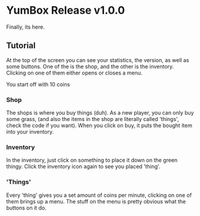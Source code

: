 # YumBox Release v1.0.0
Finally, its here.

## Tutorial
At the top of the screen you can see your statistics, the version, as well as some buttons. One of the is the shop, and the other is the inventory. Clicking on one of them either opens or closes a menu.

You start off with 10 coins

### Shop
The shops is where you buy things (duh). As a new player, you can only buy some grass, (and also the items in the shop are literally called 'things', check the code if you want). When you click on buy, it puts the bought item into your inventory.

### Inventory
In the inventory, just click on something to place it down on the green thingy. Click the inventory icon again to see you placed 'thing'.

### 'Things'
Every 'thing' gives you a set amount of coins per minute, clicking on one of them brings up a menu. The stuff on the menu is pretty obvious what the buttons on it do.
